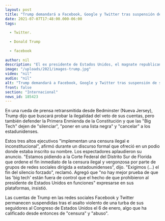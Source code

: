```yaml
---
layout: post
title: "Trump demandará a Facebook, Google y Twitter tras suspensión de su cuenta."
date: 2021-07-07T17:48:00.000-06:00
tags:
  
  - Twitter.
  
  - Donald Trump
  
  - facebook
  
author: nil
description: "El ex presidente de Estados Unidos, el magnate republicano Donald Trump, anunció hoy que interpondrá una demanda conjunta contra Facebook, Twitter y Google, intensificando su batalla por la presunta censura de la que asegura ser víctima por parte de los gigantes tecnológicos. "
image: "/uploads/2021/images-trump.jpg"
video: "nil"
audio: "nil"
alt: "Trump demandará a Facebook, Google y Twitter tras suspensión de su cuenta."
front: false
section: "Internacional"
news_id: 185423
---
```


 En una rueda de prensa retransmitida desde Bedminster (Nueva Jersey), Trump dijo que buscará probar la ilegalidad del veto de sus cuentas, pero también defender la Primera Enmienda de la Constitución y que las "Big Tech" dejen de "silenciar", "poner en una lista negra" y "cancelar" a los estadunidenses. 


Estos tres altos ejecutivos "implementan una censura ilegal e inconstitucional", afirmó durante un discurso formal que ofreció en un podio donde estaba inscrito su nombre.
Los espectadores aplaudieron su anuncio. "Estamos pidiendo a la Corte Federal del Distrito Sur de Florida que ordene el fin inmediato de la censura ilegal y vergonzosa por parte de grupos de redes sociales dirigida a estadounidenses", dijo. 
"Exigimos (...) el fin del silencio forzado", reclamó. Agregó que "no hay mejor prueba de que las 'big tech' están fuera de control que el hecho de que prohibieron al presidente de Estados Unidos en funciones" expresarse en sus plataformas, insistió. 

Las cuentas de Trump en las redes sociales Facebook y Twitter permanecen suspendidas tras el asalto violento de una turba de sus seguidores al Congreso de Estados Unidos el 6 de enero, algo que ha calificado desde entonces de "censura" y "abuso". 